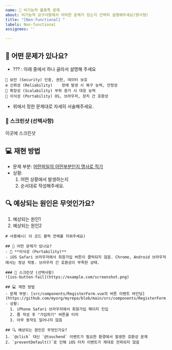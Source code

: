 ```yaml
---
name: 🧊 비기능적 불충족 문제
about: 비기능적 요구사항에서 어떠한 문제가 있는지 간략히 설명해주세요(명사형)
title: "[Non-functional] "
labels: Non-functional
assignees: ''

---
```


## 🧱 어떤 문제가 있나요?
- ??? : 아래 중에서 하나 골라서 설명해 주세요
```
🔐 보안 (Security)	인증, 권한, 데이터 보호
⚙️ 신뢰성 (Reliability)	장애 발생 시 복구 능력, 안정성
🧩 확장성 (Scalability)	부하 증가 시 대응 능력
🔄 이식성 (Portability)	OS, 브라우저, 장치 간 호환성
```
- 위에서 정한 문제대로 자세히 서술해주세요.

### 📸 스크린샷 (선택사항)
이곳에 스크린샷

## 💻 재현 방법
- 문제 부분: [어떤파일의 어떤부분인지 명사로 적기](https://github.com/myorg/myrepo/blob/main/src/index.js#L20)
- 상황:
  1. 어떤 상황에서 발생하는지
  2. 순서대로 작성해주세요.

## 🔍 예상되는 원인은 무엇인가요?
1. 예상되는 원인1
2. 예상되는 원인2


```
# 사용예시( 이 코드 블럭 전체를 지워주세요)

## 🧱 어떤 문제가 있나요?
- 🔄 **이식성 (Portability)**  
- iOS Safari 브라우저에서 회원가입 버튼이 클릭되지 않음. Chrome, Android 브라우저에서는 정상 작동. 브라우저 간 호환성이 부족한 상태.

### 📸 스크린샷 (선택사항)
![ios-button-fail](https://example.com/screenshot.png)

## 💻 재현 방법
- 문제 부분: [src/components/RegisterForm.vue의 버튼 이벤트 바인딩](https://github.com/myorg/myrepo/blob/main/src/components/RegisterForm.vue#L72)
- 상황:
  1. iPhone Safari 브라우저에서 회원가입 페이지 진입
  2. 폼 작성 후 "가입하기" 버튼을 터치
  3. 아무 동작도 일어나지 않음

## 🔍 예상되는 원인은 무엇인가요?
1. `@click` 대신 `@touchend` 이벤트가 필요한 환경에서 발생한 호환성 문제
2. `preventDefault()`로 인해 iOS 터치 이벤트가 제대로 전파되지 않음
```